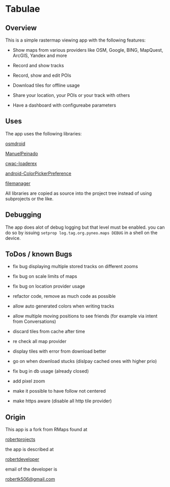 Tabulae
=======

Overview
--------

This is a simple rastermap viewing app with the following features:

*	Show maps from various providers like OSM, Google, BING, MapQuest, ArcGIS, Yandex and more

*	Record and show tracks

*	Record, show and edit POIs

*	Download tiles for offline usage

-	Share your location, your POIs or your track with others

-	Have a dashboard with configureabe parameters

Uses
----

The app uses the following libraries:

[osmdroid](https://github.com/osmdroid/osmdroid)

[ManuelPeinado](https://github.com/ManuelPeinado/MultiChoiceAdapter)

[cwac-loaderex](https://github.com/commonsguy/cwac-loaderex)

[android-ColorPickerPreference](https://github.com/attenzione/android-ColorPickerPreference)

[filemanager](https://github.com/openintents/filemanager)

All libraries are copied as source into the project tree instead of
using subprojects or the like.

Debugging
---------

The app does alot of debug logging but that level must be enabled. you can do
so by issuing `setprop log.tag.org.pyneo.maps DEBUG` in a shell on the
device.

ToDos / known Bugs
------------------

- fix bug displaying multiple stored tracks on different zooms

- fix bug on scale limits of maps

- fix bug on location provider usage

- refactor code, remove as much code as possible

- allow auto generated colors when writing tracks

- allow multiple moving positions to see friends (for example via intent from Conversations)

- discard tiles from cache after time

- re check all map provider

- display tiles with error from download better

- go on when download stucks (dislpay cached ones with higher prio)

- fix bug in db usage (already closed)

- add pixel zoom

- make it possible to have follow not centered

- make https aware (disable all http tile provider)

Origin
------

This app is a fork from RMaps found at

[robertprojects](https://code.google.com/p/robertprojects/source)

the app is described at

[robertdeveloper](http://robertdeveloper.blogspot.com/2009/08/rmaps.html)


email of the developer is

[robertk506@gmail.com](mailto:robertk506@gmail.com)


